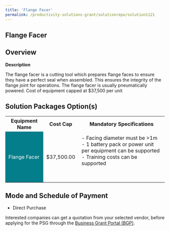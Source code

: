 ```yaml
---
title: 'Flange Facer'
permalink: /productivity-solutions-grant/solutionrepo/solution1121
---
```


## Flange Facer

## Overview

**Description**

The flange facer is a cutting tool which prepares flange faces to ensure they have a perfect seal when assembled. This ensures the integrity of the flange joint for operations. The flange facer is usually pneumatically powered.
Cost of equipment capped at $37,500 per unit 

## Solution Packages Option(s)

<table>
<tr>
<th><b>Equipment Name</b></th>
<th><b>Cost Cap</b></th>
<th><b>Mandatory Specifications</b></th>
</tr>
<tr>
<td style='padding: 10px; background-color: #037E8A; color: #FFFFFF;'>Flange Facer</td>
<td style='padding: 10px;'>$37,500.00</td>
<td style='padding: 10px;'>- Facing diameter must be >1m<br>- 1 battery pack or power unit per equipment can be supported <br>- Training costs can be supported<br><br><br></td>
</tr>
</table>

## Mode and Schedule of Payment

 - Direct Purchase

Interested companies can get a quotation from your selected vendor, before applying for the PSG through the <a href='https://www.businessgrants.gov.sg/' target='_blank' rel='noopener'>Business Grant Portal (BGP)</a>.

<script src="/jquery/resize-tables.js"></script>
